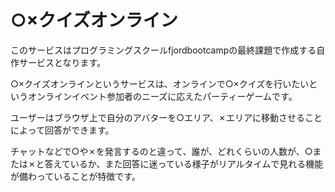 # ○×クイズオンライン


このサービスはプログラミングスクールfjordbootcampの最終課題で作成する自作サービスとなります。

○×クイズオンラインというサービスは、オンラインで○×クイズを行いたいというオンラインイベント参加者のニーズに応えたパーティーゲームです。

ユーザーはブラウザ上で自分のアバターを○エリア、✗エリアに移動させることによって回答ができます。

チャットなどで○や✗を発言するのと違って、誰が、どれくらいの人数が、○または✗と答えているか、また回答に迷っている様子がリアルタイムで見れる機能が備わっていることが特徴です。
